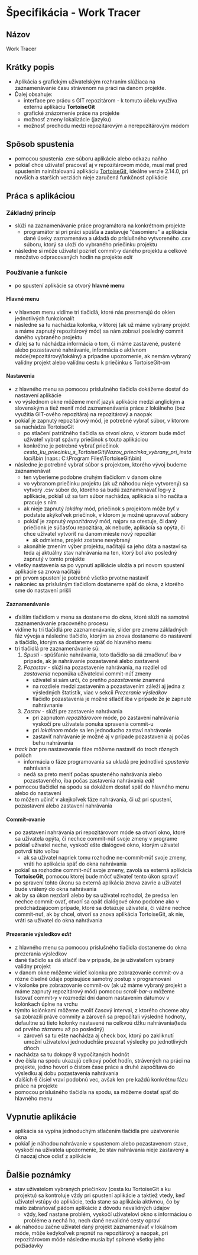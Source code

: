 # Špecifikácia - Work Tracer

## Názov

Work Tracer

## Krátky popis

- Aplikácia s grafickým uživatelským rozhraním slúžiaca na zaznamenávanie času strávenom na práci na danom projekte.
- Ďalej obsahuje:
  - interface pre prácu s GIT repozitárom - k tomuto účelu využíva externú aplikáciu **TortoiseGit**
  - grafické znázornenie práce na projekte
  - možnosť zmeny lokalizácie (jazyku)
  - možnosť prechodu medzi repozitárovým a nerepozitárovým módom

## Spôsob spustenia

- pomocou spustenia .exe súboru aplikácie alebo odkazu naňho
- pokiaľ chce užívateľ pracovať aj v repozitárovom móde, musí mať pred spustením nainštalovanú aplikáciu [TortoiseGit](https://tortoisegit.org/download/), ideálne verzie 2.14.0, pri novších a starších verziách nieje zaručená funkčnosť aplikácie

## Práca s aplikáciou

### Základný princíp

- slúži na zaznamenávanie práce programátora na konkrétnom projekte
  - programátor si pri práci spúšťa a zastavuje "časomieru" a aplikácia dané úseky zaznamenáva a ukladá do príslušného vytvoreného .csv súboru, ktorý sa uloží do vybraného priečinku projektu
- následne si môže uživatel pozrieť commit-y daného projektu a celkové množstvo odpracovaných hodín na projekte *edit*

### Používanie a funkcie

- po spustení aplikácie sa otvorý **hlavné menu**

#### Hlavné menu

- v hlavnom menu vidíme tri tlačidlá, ktoré nás presmerujú do okien jednotlivých funkcionalít
- následne sa tu nachádza kolonka, v ktorej (ak už máme vybraný projekt a máme zapnutý repozitárový mód) sa nám zobrazí posledný commit daného vybraného projektu
- ďalej sa tu náchádza informácia o tom, či máme zastavené, pustené alebo pozastavené nahrávanie, informácia o aktívnom móde(repozitárový/lokálny) a prípadne upozornenie, ak nemám vybraný valídny projekt alebo valídnu cestu k priečinku s TortoiseGit-om

#### Nastavenia

- z hlavného menu sa pomocou príslušného tlačidla dokážeme dostať do nastavení aplikácie
- vo výslednom okne môžeme meniť jazyk aplikácie medzi anglickým a slovenským a tiež meniť mód zaznamenávania práce z lokálneho (bez využitia GIT-ového repozitára) na repozitárový a naopak
- pokiaľ je zapnutý repozitárový mód, je potrebné vybrať súbor, v ktorom sa nachádza TortoiseGit
  - po stlačení patričného tlačidla sa otvorí okno, v ktorom bude môcť uživateľ vybrať spávny priečinok s touto aplikáciou
  - konkrétne je potrebné vybrať priečinok *cesta_ku_priecinku_s_TortoiseGit\Nazov_priecinka_vybrany_pri_instalacii\bin* (napr.: C:\Program Files\TortoiseGit\bin)
- následne je potrebné vybrať súbor s projektom, ktorého vývoj budeme zaznamenávat
  - ten vyberieme podobne druhým tlačidlom v danom okne
  - vo vybranom priečinku projektu (ak už náhodou nieje vytvorený) sa vytvorý .csv súbor do, ktorého sa budú zaznamenávať log-y z aplikácie, pokiaľ už sa tam súbor nachádza, aplikácia si ho načíta a pracuje s ním
  - ak nieje zapnutý *lokálny* mód, priečinok s projektom môže byť v podstate akýkoľvek priečinok, v ktorom je možné upravovať súbory
  - pokiaľ je zapnutý *repozitárový* mód, najprv sa otestuje, či daný priečionk je súčasťou repozitára, ak nebude, aplikácia sa opýta, či chce uživatel vytvoriť na danom mieste nový repozitár
    - ak odmietne, projekt zostane nevybraný
  - akonáhle zmením výber projektu, načítajú sa jeho dáta a nastaví sa teda aj aktuálny stav nahrávania na ten, ktorý bol ako posledný zapnutý v tomto projekte
- všetky nastavenia sa po vypnutí aplikácie uložia a pri novom spustení aplikácie sa znova načítajú
- pri prvom spustení je potrebné všetko prvotne nastaviť
- nakoniec sa príslušným tlačidlom dostaneme späť do okna, z ktorého sme do nastavení prišli

#### Zaznamenávanie

- ďalším tlačidlom v menu sa dostaneme do okna, ktoré slúži na samotné zaznamenávanie pracovného procesu
- vidíme tu tri tlačidlá pre zaznamenávanie, slider pre zmenu základných fáz vývoja a následne tlačidlo, ktorým sa znova dostaneme do nastavení a tlačidlo, ktorým sa dostaneme späť do hlavného menu
- tri tlačidlá pre zaznamenávanie sú:
  1. *Spusti* - spúšťanie nahrávania, toto tlačidlo sa dá zmačknuť iba v prípade, ak je nahrávanie pozastavené alebo zastavené
  2. *Pozastav* - slúži na pozastavenie nahrávania, na rozdiel od *zastavenia* neponúka uživatelovi commit-núť zmeny
      - uživatel si sám určí, čo preňho *pozastavenie* znamená
      - na rozdiele medzi zastavením a pozastavením záleží aj jedna z výsledných štatistík, viac v sekcii *Prezeranie výsledkov*
      - tlačidlo pozastavenia je možné stlačiť iba v prípade že je zapnuté nahrávnanie
  3. *Zastav* - slúži pre zastavenie nahrávania
      - pri zapnutom *repozitárovom* móde, po zastavení nahrávania vyskočí pre uživatela ponuka spravenia commit-u
      - pri *lokálnom* móde sa len jednoducho zastaví nahrávanie
      - zastaviť nahrávanie je možné aj v prípade pozastavenia aj počas behu nahrávania
- *track bar* pre nastavovanie fáze môžeme nastaviť do troch rôznych polôch
  - informácia o fáze programovania sa ukladá pre jednotlivé *spustenia* nahrávania
  - nedá sa preto meniť počas spusteného nahrávania alebo pozastaveného, iba počas zastavenia nahrávania *edit*
- pomocou tlačidiel na spodu sa dokážem dostať späť do hlavného menu alebo do nastavení
- to môžem učiniť v akejkoľvek fáze nahrávania, či už pri spustení, pozastavení alebo zastavení nahrávania

#### Commit-ovanie

- po zastavení nahrávania pri repozitárovom móde sa otvorí okno, ktoré sa uživatela opýta, či nechce commit-núť svoje zmeny v programe
- pokiaľ uživatel neche, vyskočí ešte dialógové okno, ktorým uživatel potvrdí túto voľbu
  - ak sa uživatel napriek tomu rozhodne ne-commit-núť svoje zmeny, vráti ho aplikácia späť do okna nahrávania
- pokiaľ sa rozhodne commit-núť svoje zmeny, zavolá sa externá aplikácia **TortoiseGit**, pomocou ktorej bude môcť uživateľ tento úkon spraviť
- po spravení tohto úkonu sa externá aplikácia znova zavrie a uživatel bude vrátený do okna  nahrávania
- ak by sa úkon nezdaril alebo by sa uživatel rozhodol, že predsa len nechce commit-ovať, otvorí sa opäť dialógové okno podobne ako v predchádzajúcom prípade, ktoré sa dotazuje uživatela, či vážne nechce commit-nuť, ak by chcel, otvorí sa znova aplikácia TortoiseGit, ak nie, vráti sa uživatel do okna nahrávania

#### Prezeranie výsledkov *edit*

- z hlavného menu sa pomocou príslušného tlačidla dostaneme do okna prezerania výsledkov
- dané tlačidlo sa dá stlačiť iba v prípade, že je uživateľom vybraný valídny projekt
- v danom okne môžeme vidieť kolonku pre zobrazovanie commit-ov a rôzne číselné údaje popisujúce samotný postup v programovaní 
- v kolonke pre zobrazovanie commit-ov (ak už máme vybraný projekt a máme zapnutý repozitárový mód) pomocou *scroll-bar-u* môžeme listovať commit-y v rozmedzí dní danom nastavením dátumov v kolónkach úplne na vrchu
- týmito kolónkami môžeme zvoliť časový interval, z ktorého chceme aby sa zobrazili práve commity a zároveň sa prepočítali výsledné hodnoty, defaultne sú tieto kolonky nastavené na celkvoú džku nahrávania(teda od prvého záznamu až po posledný)
  - zároveň sa tu ešte nachádza aj check box, ktorý po zakliknutí umožní uživatelovi jednoduchšie prezerať výsledky po jednotlivých dňoch
- nachádza sa tu dokopy 8 vypočítaných hodnôt
- dve čísla na spodu ukazujú celkový počet hodín, strávených na práci na projekte, jedno hovorí o čistom čase práce a druhé započítava do výsledku aj dobu pozastavenia nahrávania
- ďalších 6 čísiel vraví podobnú vec, avšak len pre každú konkrétnu fázu práce na projekte
- pomocou príslušného tlačidla na spodu, sa môžeme dostať späť do hlavného menu

## Vypnutie aplikácie

- aplikácia sa vypína jednoduchým stlačením tlačidla pre uzatvorenie okna
- pokiaľ je náhodou nahrávanie v spustenom alebo pozastavenom stave, vyskočí na uživatela upozornenie, že stav nahrávania nieje zastavený a či naozaj chce odísť z aplikácie

## Ďalšie poznámky

- stav uživatelom vybraných priečinkov (cesta ku TortoiseGit a ku projektu) sa kontroluje vždy pri spustení aplikácie a taktiež vtedy, keď uživatel vstúpy do aplikácie, teda stane sa aplikácia aktívnou, čo by malo zabraňovať pádom aplikácie z dôvodu nevalidných údajov
  - vždy, keď nastane problém, vyskočí uživatelovi okno s informáciou o probléme a nechá ho, nech dané nevalidné cesty opraví
- ak náhodou začne uživatel daný projekt zaznamenávať v lokálnom móde, môže kedykoľvek prepnúť na repozitárový a naopak, pri repozitárovom móde následne musia byť splnené všetky jeho požiadavky
